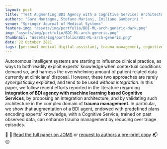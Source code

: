 ```yaml
---
layout: post
title: "Test Augmenting BDI Agency with a Cognitive Service: Architecture and Validation in Healthcare Domain"
authors: "Sara Montagna, Stefano Mariani, Emiliano Gamberini "
venue: "Springer Journal of Medical Systems"
feature-img: "assets/img/portfolio/BDI-ML-arch-generic-dark.png"
img: "assets/img/portfolio/BDI-ML-arch-generic.png"
thumbnail: "assets/img/portfolio/BDI-ML-arch-generic.png"
date: 22 October 2021
tags: [personal medical digital assistant, trauma management, cognitive services, BDI, machine learning, article, joms, Springer]
---
```


Autonomous intelligent systems are starting to influence clinical practice, 
as ways to both readily exploit experts' knowledge when contextual conditions demand so, 
and harness the overwhelming amount of patient related data currently at clinicians' disposal. 
However, these two approaches are rarely *synergistically* exploited, 
and tend to be used *without integration*. 
In this paper, we follow recent efforts reported in the literature 
regarding **integration of BDI agency with machine learning based Cognitive Services**, 
by proposing an integration architecture, 
and by validating such architecture in the complex domain of **trauma management**. 
In particular, we show that augmentation of a BDI agent, 
endowed with predefined plans encoding experts' knowledge, 
with a Cognitive Service, trained on past observed data, 
can enhance trauma management by reducing over triage episodes.

👀 📄 [Read the full paper on JOMS](https://doi.org/10.1007/s10916-021-01780-1) 
or [request to authors a pre-print copy](mailto:stefano.mariani@unimore.it) 📬 😉

